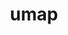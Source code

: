 ---
title: "umap"
layout: cache
categories: [package, develop-2024-05-12]
meta: {"versions": ["2.1.0"], "compilers": ["cce@=15.0.1", "gcc@=10.3.0", "gcc@=11.4.0", "gcc@=9.4.0", "oneapi@=2024.0.0"], "oss": ["rhel8", "sle_hpc15", "ubuntu20.04", "ubuntu22.04"], "platforms": ["linux"], "targets": ["neoverse_v1", "neoverse_v2", "ppc64le", "x86_64_v3", "x86_64_v4", "zen4"], "stacks": ["e4s", "e4s-cray-rhel", "e4s-cray-sles", "e4s-neoverse-v2", "e4s-neoverse_v1", "e4s-oneapi", "e4s-power", "root"], "num_specs": 7, "num_specs_by_stack": {"e4s-cray-rhel": 1, "root": 7, "e4s-cray-sles": 1, "e4s-power": 1, "e4s-neoverse_v1": 1, "e4s-neoverse-v2": 1, "e4s": 1, "e4s-oneapi": 1}}
spec_details: [{"hash": "pb2jouotnixpuhxuhauxdst7q6kcn7vz", "compiler": "cce@=15.0.1", "versions": ["2.1.0"], "os": "rhel8", "platform": "linux", "target": "zen4", "variants": ["build_system=cmake", "build_type=Release", "generator=make", "~ipo", "~logging", "~tests"], "stacks": ["e4s-cray-rhel", "root"], "size": "-", "tarball": "https://binaries.spack.io/releases/develop-2024-05-12/build_cache/linux-rhel8-zen4/cce-15.0.1/umap-2.1.0/linux-rhel8-zen4-cce-15.0.1-umap-2.1.0-pb2jouotnixpuhxuhauxdst7q6kcn7vz.spack"}, {"hash": "otlfy3dgg4q7mpznivsdfuu2anbxy3oa", "compiler": "gcc@=10.3.0", "versions": ["2.1.0"], "os": "sle_hpc15", "platform": "linux", "target": "x86_64_v4", "variants": ["build_system=cmake", "build_type=Release", "generator=make", "~ipo", "~logging", "~tests"], "stacks": ["root", "e4s-cray-sles"], "size": "-", "tarball": "https://binaries.spack.io/releases/develop-2024-05-12/build_cache/linux-sle_hpc15-x86_64_v4/gcc-10.3.0/umap-2.1.0/linux-sle_hpc15-x86_64_v4-gcc-10.3.0-umap-2.1.0-otlfy3dgg4q7mpznivsdfuu2anbxy3oa.spack"}, {"hash": "wne34btd7o42bpbijmgtxpbs5gmjrmip", "compiler": "gcc@=9.4.0", "versions": ["2.1.0"], "os": "ubuntu20.04", "platform": "linux", "target": "ppc64le", "variants": ["build_system=cmake", "build_type=Release", "generator=make", "~ipo", "~logging", "~tests"], "stacks": ["root", "e4s-power"], "size": "-", "tarball": "https://binaries.spack.io/releases/develop-2024-05-12/build_cache/linux-ubuntu20.04-ppc64le/gcc-9.4.0/umap-2.1.0/linux-ubuntu20.04-ppc64le-gcc-9.4.0-umap-2.1.0-wne34btd7o42bpbijmgtxpbs5gmjrmip.spack"}, {"hash": "esvv2wsscwfmha5dpa73i7oojkck5jpd", "compiler": "gcc@=11.4.0", "versions": ["2.1.0"], "os": "ubuntu22.04", "platform": "linux", "target": "neoverse_v1", "variants": ["build_system=cmake", "build_type=Release", "generator=make", "~ipo", "~logging", "~tests"], "stacks": ["e4s-neoverse_v1", "root"], "size": "-", "tarball": "https://binaries.spack.io/releases/develop-2024-05-12/build_cache/linux-ubuntu22.04-neoverse_v1/gcc-11.4.0/umap-2.1.0/linux-ubuntu22.04-neoverse_v1-gcc-11.4.0-umap-2.1.0-esvv2wsscwfmha5dpa73i7oojkck5jpd.spack"}, {"hash": "jzpd2zsrqpuartibccbf5vo5yqsmlzr3", "compiler": "gcc@=11.4.0", "versions": ["2.1.0"], "os": "ubuntu22.04", "platform": "linux", "target": "neoverse_v2", "variants": ["build_system=cmake", "build_type=Release", "generator=make", "~ipo", "~logging", "~tests"], "stacks": ["e4s-neoverse-v2", "root"], "size": "-", "tarball": "https://binaries.spack.io/releases/develop-2024-05-12/build_cache/linux-ubuntu22.04-neoverse_v2/gcc-11.4.0/umap-2.1.0/linux-ubuntu22.04-neoverse_v2-gcc-11.4.0-umap-2.1.0-jzpd2zsrqpuartibccbf5vo5yqsmlzr3.spack"}, {"hash": "cquo6mdt35zlzdccsnazeymfzkukw6ys", "compiler": "gcc@=11.4.0", "versions": ["2.1.0"], "os": "ubuntu22.04", "platform": "linux", "target": "x86_64_v3", "variants": ["build_system=cmake", "build_type=Release", "generator=make", "~ipo", "~logging", "~tests"], "stacks": ["root", "e4s"], "size": "-", "tarball": "https://binaries.spack.io/releases/develop-2024-05-12/build_cache/linux-ubuntu22.04-x86_64_v3/gcc-11.4.0/umap-2.1.0/linux-ubuntu22.04-x86_64_v3-gcc-11.4.0-umap-2.1.0-cquo6mdt35zlzdccsnazeymfzkukw6ys.spack"}, {"hash": "lg2d5aovee43gjpa4hc36dglrils2avz", "compiler": "oneapi@=2024.0.0", "versions": ["2.1.0"], "os": "ubuntu22.04", "platform": "linux", "target": "x86_64_v3", "variants": ["build_system=cmake", "build_type=Release", "generator=make", "~ipo", "~logging", "~tests"], "stacks": ["e4s-oneapi", "root"], "size": "-", "tarball": "https://binaries.spack.io/releases/develop-2024-05-12/build_cache/linux-ubuntu22.04-x86_64_v3/oneapi-2024.0.0/umap-2.1.0/linux-ubuntu22.04-x86_64_v3-oneapi-2024.0.0-umap-2.1.0-lg2d5aovee43gjpa4hc36dglrils2avz.spack"}]
---